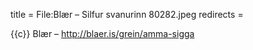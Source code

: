 title = File:Blær – Silfur svanurinn 80282.jpeg
redirects =
>>>>

{{c}} Blær – http://blaer.is/grein/amma-sigga